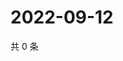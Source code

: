 # 2022-09-12

共 0 条

<!-- BEGIN WEIBO -->
<!-- 最后更新时间 Mon Sep 12 2022 01:12:43 GMT+0800 (China Standard Time) -->

<!-- END WEIBO -->
